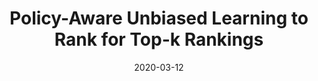 ---
title: "Policy-Aware Unbiased Learning to Rank for Top-k Rankings"
collection: talks
type: "Invited Workshop Talk"
permalink: /talks/2020-03-12-dir
venue: "the 19th Dutch-Belgian Information Retrieval Workshop (DIR ’20)"
date: 2020-03-12
location: "Online Event"
youtube: E7IE8_Tv-uk?t=2710
slides: /files/slides/2020-dir.pdf
publication: /publication/2020-sigir-topk
---